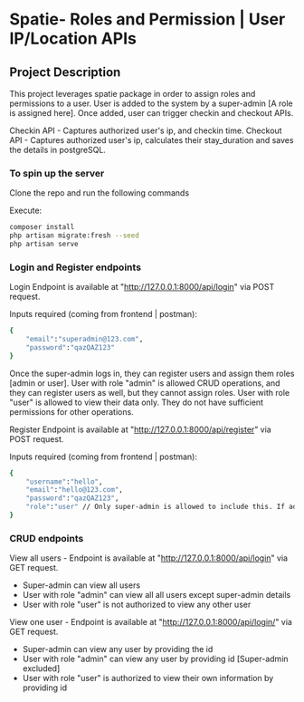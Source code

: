 # Spatie- Roles and Permission | User IP/Location APIs 

## Project Description

This project leverages spatie package in order to assign roles and permissions to a user. User is added to the system by a super-admin [A role is assigned here]. Once added, user can trigger checkin and checkout APIs.

Checkin API - Captures authorized user's ip, and checkin time.
Checkout API - Captures authorized user's ip, calculates their stay_duration and saves the details in postgreSQL.


### To spin up the server

Clone the repo and run the following commands

Execute:
```bash
composer install
php artisan migrate:fresh --seed
php artisan serve 
```





### Login and Register endpoints

Login Endpoint is available at "http://127.0.0.1:8000/api/login" via POST request. 

Inputs required (coming from frontend | postman):

```bash
{
    "email":"superadmin@123.com",
    "password":"qazQAZ123"
}
```

Once the super-admin logs in, they can register users and assign them roles [admin or user].
User with role "admin" is allowed CRUD operations, and they can register users as well, but they cannot assign roles. 
User with role "user" is allowed to view their data only. They do not have sufficient permissions for other operations.


Register Endpoint is available at "http://127.0.0.1:8000/api/register" via POST request. 

Inputs required (coming from frontend | postman):

```bash
{
    "username":"hello",
    "email":"hello@123.com",
    "password":"qazQAZ123",
    "role":"user" // Only super-admin is allowed to include this. If admin includes this, default role [default role: user] gets used
}
```


### CRUD endpoints

View all users -  Endpoint is available at "http://127.0.0.1:8000/api/login" via GET request.
 - Super-admin can view all users
 - User with role "admin" can view all all users except super-admin details
 - User with role "user" is not authorized to view any other user

View one user -  Endpoint is available at "http://127.0.0.1:8000/api/login/<id>" via GET request.
 - Super-admin can view any user by providing the id
 - User with role "admin" can view any user by providing id [Super-admin excluded]
 - User with role "user" is authorized to view their own information by providing id

